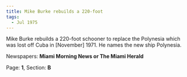 ```yaml
---  
title: Mike Burke rebuilds a 220-foot  
tags:  
  - Jul 1975  
---  
```

  
Mike Burke rebuilds a 220-foot schooner to replace the Polynesia which was lost off Cuba in [November] 1971. He names the new ship Polynesia.  
  
Newspapers: **Miami Morning News or The Miami Herald**  
  
Page: **1**, Section: **B** 
